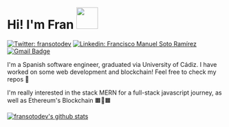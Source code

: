 <h1 >  Hi! I'm Fran <img src="https://media0.giphy.com/media/du3J3cXyzhj75IOgvA/giphy.gif" width="50px" /> </h1>

[![Twitter: fransotodev](https://img.shields.io/twitter/follow/fransotodev?color=green&style=for-the-badge&logo=twitter)](https://twitter.com/fransotodev)
[![Linkedin: Francisco Manuel Soto Ramírez](https://img.shields.io/badge/-linkedin-blue?style=for-the-badge&logo=Linkedin&logoColor=white)](https://www.linkedin.com/in/francisco-manuel-soto-ram%C3%ADrez-637779193/)
[![Gmail Badge](https://img.shields.io/badge/-franciscomanuel.sotoramirez@gmail.com-c14438?style=for-the-badge&logo=Gmail&logoColor=white)](mailto:franciscomanuel.sotoramirez@gmail.com)

I'm a Spanish software engineer, graduated via University of Cádiz. I have worked on some web development and blockchain! Feel free to check my repos 🧐

I'm really interested in the stack MERN for a full-stack javascript journey, as well as Ethereum's Blockchain 🟧🔗🟧


[![fransotodev's github stats](https://github-readme-stats.vercel.app/api?username=fransotodev&show_icons=true&theme=gruvbox)](https://github.com/anuraghazra/github-readme-stats)



